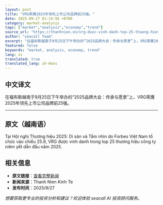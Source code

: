 ```yaml
---
layout: post
title: "VRG荣膺2025年领先上市公司品牌前25强。"
date: 2025-09-27 01:14:56 +0700
category: market-analysis
tags: ["market","analysis","economy","trend"]
source_url: "https://thanhnien.vn/vrg-duoc-vinh-danh-top-25-thuong-hieu-cong-ty-niem-yet-dan-dau-2025-185250926162118541.htm"
author: "seacall Team"
excerpt: "在福布斯越南于9月25日下午举办的“2025品牌大会：传承与愿景”上，VRG荣膺2025年领先上市公司品牌前25强。..."
featured: false
keywords: "market, analysis, economy, trend"
lang: vi
translated: true
translated_lang: zh-Hans
---
```


## 中文译文

在福布斯越南于9月25日下午举办的“2025品牌大会：传承与愿景”上，VRG荣膺2025年领先上市公司品牌前25强。

---

## 原文（越南语）

Tại Hội nghị Thương hiệu 2025: Di sản v&agrave; Tầm nh&igrave;n do Forbes Việt Nam tổ chức v&agrave;o chiều 25.9, VRG được vinh danh trong top 25 thương hiệu c&ocirc;ng ty ni&ecirc;m yết dẫn đầu năm 2025.

## 相关信息

- **原文链接**：[查看完整新闻](https://thanhnien.vn/vrg-duoc-vinh-danh-top-25-thuong-hieu-cong-ty-niem-yet-dan-dau-2025-185250926162118541.htm)
- **新闻来源**：Thanh Nien Kinh Te
- **发布时间**：2025/9/27

*想要获取更专业的投资分析和建议？欢迎体验 seacall AI 投资顾问服务。*